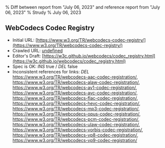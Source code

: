 % Diff between report from "July 06, 2023" and reference report from "July 06, 2023"
% Strudy
% July 06, 2023

## WebCodecs Codec Registry

- Initial URL: [https://www.w3.org/TR/webcodecs-codec-registry/](https://www.w3.org/TR/webcodecs-codec-registry/)
- Crawled URL: [undefined](undefined)
- Editor's Draft: [https://w3c.github.io/webcodecs/codec_registry.html](https://w3c.github.io/webcodecs/codec_registry.html)
- Spec is OK: *INS* true / *DEL* false
- Inconsistent references for links: *DEL* https://www.w3.org/TR/webcodecs-aac-codec-registration/, https://www.w3.org/TR/webcodecs-alaw-codec-registration/, https://www.w3.org/TR/webcodecs-av1-codec-registration/, https://www.w3.org/TR/webcodecs-avc-codec-registration/, https://www.w3.org/TR/webcodecs-flac-codec-registration/, https://www.w3.org/TR/webcodecs-hevc-codec-registration/, https://www.w3.org/TR/webcodecs-mp3-codec-registration/, https://www.w3.org/TR/webcodecs-opus-codec-registration/, https://www.w3.org/TR/webcodecs-pcm-codec-registration/, https://www.w3.org/TR/webcodecs-ulaw-codec-registration/, https://www.w3.org/TR/webcodecs-vorbis-codec-registration/, https://www.w3.org/TR/webcodecs-vp8-codec-registration/, https://www.w3.org/TR/webcodecs-vp9-codec-registration/



